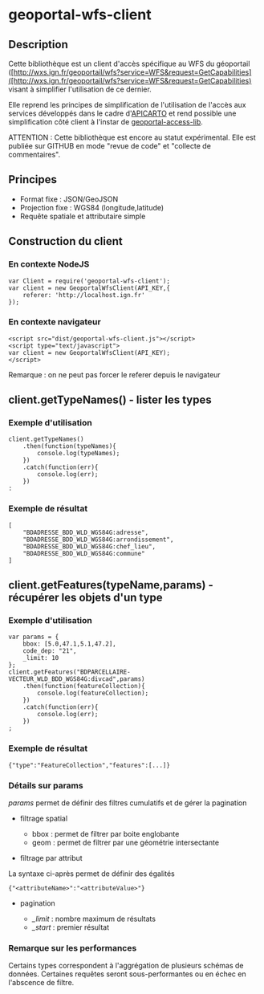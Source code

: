 # geoportal-wfs-client

## Description

Cette bibliothèque est un client d'accès spécifique au WFS du géoportail ([http://wxs.ign.fr/geoportail/wfs?service=WFS&request=GetCapabilities]([http://wxs.ign.fr/geoportail/wfs?service=WFS&request=GetCapabilities) visant à simplifier l'utilisation de ce dernier.

Elle reprend les principes de simplification de l'utilisation de l'accès aux services développés dans le cadre d'[APICARTO](https://apicarto.ign.fr) et rend possible une simplification côté client à l'instar de [geoportal-access-lib](https://github.com/IGNF/geoportal-access-lib).


ATTENTION : Cette bibliothèque est encore au statut expérimental. Elle est publiée sur GITHUB en mode "revue de code" et "collecte de commentaires".


## Principes

* Format fixe : JSON/GeoJSON
* Projection fixe : WGS84 (longitude,latitude)
* Requête spatiale et attributaire simple

## Construction du client

### En contexte NodeJS


```
var Client = require('geoportal-wfs-client');
var client = new GeoportalWfsClient(API_KEY,{
    referer: 'http://localhost.ign.fr'
});
```

### En contexte navigateur

```
<script src="dist/geoportal-wfs-client.js"></script>
<script type="text/javascript">
var client = new GeoportalWfsClient(API_KEY);
</script>
```

Remarque : on ne peut pas forcer le referer depuis le navigateur

## client.getTypeNames() - lister les types

### Exemple d'utilisation

```
client.getTypeNames()
    .then(function(typeNames){
        console.log(typeNames);
    })
    .catch(function(err){
        console.log(err);
    })
:
```

### Exemple de résultat

```
[
    "BDADRESSE_BDD_WLD_WGS84G:adresse",
    "BDADRESSE_BDD_WLD_WGS84G:arrondissement",
    "BDADRESSE_BDD_WLD_WGS84G:chef_lieu",
    "BDADRESSE_BDD_WLD_WGS84G:commune"
]
```

## client.getFeatures(typeName,params) - récupérer les objets d'un type

### Exemple d'utilisation

```
var params = {
    bbox: [5.0,47.1,5.1,47.2],
    code_dep: "21",
    _limit: 10
};
client.getFeatures("BDPARCELLAIRE-VECTEUR_WLD_BDD_WGS84G:divcad",params)
    .then(function(featureCollection){
        console.log(featureCollection);
    })
    .catch(function(err){
        console.log(err);
    })
;
```

### Exemple de résultat

```
{"type":"FeatureCollection","features":[...]}
```

### Détails sur params

*params* permet de définir des filtres cumulatifs et de gérer la pagination

* filtrage spatial
    * bbox : permet de filtrer par boite englobante
    * geom : permet de filtrer par une géométrie intersectante

* filtrage par attribut

La syntaxe ci-après permet de définir des égalités

```
{"<attributeName>":"<attributeValue>"}
```

* pagination

    * *_limit* : nombre maximum de résultats
    * *_start* : premier résultat


### Remarque sur les performances

Certains types correspondent à l'aggrégation de plusieurs schémas de données. Certaines requêtes seront sous-performantes ou en échec en l'abscence de filtre.
